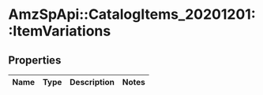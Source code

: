 # AmzSpApi::CatalogItems_20201201::ItemVariations

## Properties
Name | Type | Description | Notes
------------ | ------------- | ------------- | -------------

